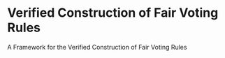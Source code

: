 # Verified Construction of Fair Voting Rules
A Framework for the Verified Construction of Fair Voting Rules
